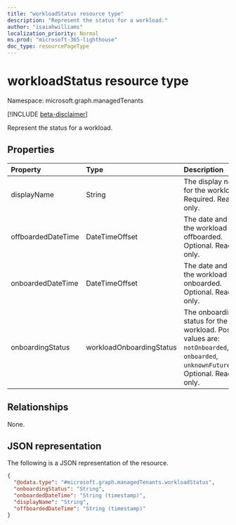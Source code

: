 ```yaml
---
title: "workloadStatus resource type"
description: "Represent the status for a workload."
author: "isaiahwilliams"
localization_priority: Normal
ms.prod: "microsoft-365-lighthouse"
doc_type: resourcePageType
---
```


# workloadStatus resource type

Namespace: microsoft.graph.managedTenants

[!INCLUDE [beta-disclaimer](../../includes/beta-disclaimer.md)]

Represent the status for a workload.

## Properties
|Property|Type|Description|
|:---|:---|:---|
|displayName|String|The display name for the workload. Required. Read-only.|
|offboardedDateTime|DateTimeOffset|The date and time the workload was offboarded. Optional. Read-only.|
|onboardedDateTime|DateTimeOffset|The date and time the workload was onboarded. Optional. Read-only.|
|onboardingStatus|workloadOnboardingStatus|The onboarding status for the workload. Possible values are: `notOnboarded`, `onboarded`, `unknownFutureValue`. Optional. Read-only.|

## Relationships
None.

## JSON representation
The following is a JSON representation of the resource.
<!-- {
  "blockType": "resource",
  "@odata.type": "microsoft.graph.managedTenants.workloadStatus"
}
-->
``` json
{
  "@odata.type": "#microsoft.graph.managedTenants.workloadStatus",
  "onboardingStatus": "String",
  "onboardedDateTime": "String (timestamp)",
  "displayName": "String",
  "offboardedDateTime": "String (timestamp)"
}
```
